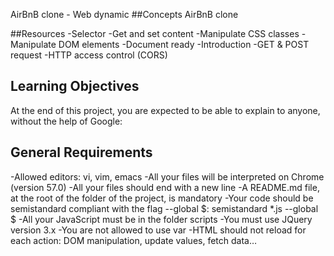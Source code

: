 AirBnB clone - Web dynamic
##Concepts
AirBnB clone


##Resources
-Selector
-Get and set content
-Manipulate CSS classes
-Manipulate DOM elements
-Document ready
-Introduction
-GET & POST request
-HTTP access control (CORS)

## Learning Objectives
At the end of this project, you are expected to be able to explain to anyone, without the help of Google:

## General Requirements
-Allowed editors: vi, vim, emacs
-All your files will be interpreted on Chrome (version 57.0)
-All your files should end with a new line
-A README.md file, at the root of the folder of the project, is mandatory
-Your code should be semistandard compliant with the flag --global $: semistandard *.js --global $
-All your JavaScript must be in the folder scripts
-You must use JQuery version 3.x
-You are not allowed to use var
-HTML should not reload for each action: DOM manipulation, update values, fetch data…

